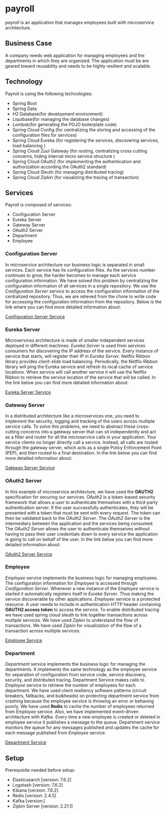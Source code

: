 # payroll

*payroll* is an application that manages employees built with microservice architecture.

## Business Case

A company needs web application for managing employees and the departments in which they are organized. The application must be are geared toward reusability and needs to be highly resilient and scalable. 

## Technology

Payroll is using the following technologies:
- Spring Boot
- Spring Data
- H2 Database(for development environment)
- Liquibase(for managing the database changes)
- Lombok(for generating the POJO boilerplate code)
- Spring Cloud Config (for centralizing the storing and accessing of the configuration files for services)
- Spring Cloud Eureka (for registering the services, discovering services, load balancing )
- Spring Cloud Zuul Gateway (for routing, centralizing cross cutting concerns, hiding internal micro service structure )
- Spring Cloud OAuth2 (for implementing the authentication and authorization according the OAuth2 standard)
- Spring Cloud Sleuth (for managing distributed tracing)
- Spring Cloud Zipkin (for visualizing the tracing of transaction)


## Services

Payroll is composed of services:
- Configuration Server
- Eureka Server
- Gateway Server
- OAuth2 Server
- Department
- Employee

### Configuration Server

In microservice architecture our business logic is separated in small services. Each service has its configuration files. As the services number continues to grow, the harder becomes to manage each service configuration information. We have solved this problem by centralizing the configuration information of all services in a single repository. We use the *Configuration Server* service to access the configuration information of the centralized repository. Thus, we are relieved from the chore to write code for accessing the configuration information from the repository. Below is the link where you can find more detailed information about:

[Configuration Server Service](https://github.com/rshtishi/payroll/blob/master/config-server/README.md)

### Eureka Server

Microservices architecture is made of smaller independent services deployed in different machines. *Eureka Server*  is used from services consumers for discovering the IP address of the service. Every instance of service that starts, will register their IP in *Eureka Server*. Netflix Ribbon library provides client-slide load balancing. Periodically, the Netflix Ribbon library will ping the Eureka service and refresh its local cache of service locations. When service will call another service it will use the Netflix Ribbon to retrieve the service location of the service that will be called. In the link below you can find more detailed information
about:

[Eureka Server Service](https://github.com/rshtishi/payroll/blob/master/eureka-server/README.md)

### Gateway Server

In a distributed architecture like a microservices one, you need to implement the security, logging and tracking of the users across multiple service calls. To solve this problems, we need to abstract these cross-cutting concerns into a gateway server that can sit independently and act as a filter and router for all the microservice calls in your application. Your service clients no longer directly call a service. Instead, all calls are routed through the gateway server, which acts as a single Policy Enforcement Point (PEP), and then routed to a final destination. In the link below you can find more detailed information about:

[Gateway Server Service](https://github.com/rshtishi/payroll/blob/master/gateway-server/readme.md)

### OAuth2 Server

In this example of microservice architecture, we have used the **OAUTH2** specification for securing our services. OAuth2 is a token-based security framework that allows a user to authenticate themselves with a third-party authentication server. If the user successfully authenticates, they will be presented with a token that must be sent with every request. The token can then be validated back to the *OAuth2 Server*. The *OAuth2 Server* is the intermediary between the application and the services being consumed. The *OAuth2 Server* allows the user to authenticate themselves without having to pass their user credentials down to every service the application is going to call on behalf of the user. In the link below you can find more detailed information about:

[OAuth2 Server Service](https://github.com/rshtishi/payroll/tree/master/oauth2-server)


### Employee 

*Employee* service implements the business logic for managing employees. The configuration information for *Employee* is accessed through *Configuration Server*. Whenever a new instance of the *Employee* service is started it automatically registers itself in *Eureka Server*. Thus making the service discoverable by other applications. *Employee* service is a protected resource. A user needs to include in authentication HTTP header containing **OAUTH2 access token** to access the service. To enable distributed tracing we have used spring cloud sleuth to link together transactions across multiple services. We have used Zipkin to understand the flow of transactions. We have used Zipkin for visualization of the flow of a transaction across multiple services.

[Employee Service](https://github.com/rshtishi/payroll/tree/master/employee)

### Department

*Department* service implements the business logic for managing the departments. It implements the same technology as the employee service for separation of configuration from service code, service discovery, security, and distributed tracing. Department Service makes calls to *Employee* service to retrieve the number of employees for each department. We have used client resiliency software patterns (circuit breakers, fallbacks, and bulkheads) on protecting department service from crashing because the employee service is throwing an error or behaving poorly. We have used **Redis** to cache the number of employees returned from *Employee* service. Also, we have implemented event-driven architecture with *Kafka*. Every time a new employee is created or deleted in employee service it publishes a message to the queue. Department service monitors the queue for any messages published and updates the cache for each message published from *Employee* service.

[Department Service](https://github.com/rshtishi/payroll/tree/master/department)

## Setup

Prerequisite needed before setup:

- Elasticsearch [version: 7.6.2]
- Logstash [version: 7.6.2]
- Kibana [version: 7.6.2]
- Redis [version: 2.4.5]
- Kafka [version:]
- Zipkin Server [version: 2.21.1]





